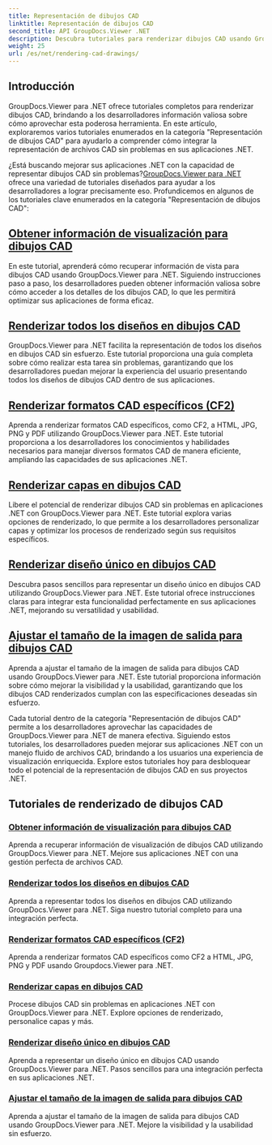 ```yaml
---
title: Representación de dibujos CAD
linktitle: Representación de dibujos CAD
second_title: API GroupDocs.Viewer .NET
description: Descubra tutoriales para renderizar dibujos CAD usando GroupDocs.Viewer para .NET. Aprenda a mejorar las aplicaciones .NET con un manejo perfecto de archivos CAD.
weight: 25
url: /es/net/rendering-cad-drawings/
---
```


## Introducción

GroupDocs.Viewer para .NET ofrece tutoriales completos para renderizar dibujos CAD, brindando a los desarrolladores información valiosa sobre cómo aprovechar esta poderosa herramienta. En este artículo, exploraremos varios tutoriales enumerados en la categoría "Representación de dibujos CAD" para ayudarlo a comprender cómo integrar la representación de archivos CAD sin problemas en sus aplicaciones .NET.

¿Está buscando mejorar sus aplicaciones .NET con la capacidad de representar dibujos CAD sin problemas?[GroupDocs.Viewer para .NET](#) ofrece una variedad de tutoriales diseñados para ayudar a los desarrolladores a lograr precisamente eso. Profundicemos en algunos de los tutoriales clave enumerados en la categoría "Representación de dibujos CAD":

## [Obtener información de visualización para dibujos CAD](./get-view-info-cad-drawing/)
En este tutorial, aprenderá cómo recuperar información de vista para dibujos CAD usando GroupDocs.Viewer para .NET. Siguiendo instrucciones paso a paso, los desarrolladores pueden obtener información valiosa sobre cómo acceder a los detalles de los dibujos CAD, lo que les permitirá optimizar sus aplicaciones de forma eficaz.

## [Renderizar todos los diseños en dibujos CAD](./render-all-layouts-cad/)
GroupDocs.Viewer para .NET facilita la representación de todos los diseños en dibujos CAD sin esfuerzo. Este tutorial proporciona una guía completa sobre cómo realizar esta tarea sin problemas, garantizando que los desarrolladores puedan mejorar la experiencia del usuario presentando todos los diseños de dibujos CAD dentro de sus aplicaciones.

## [Renderizar formatos CAD específicos (CF2)](./render-specific-cad-formats/)
Aprenda a renderizar formatos CAD específicos, como CF2, a HTML, JPG, PNG y PDF utilizando GroupDocs.Viewer para .NET. Este tutorial proporciona a los desarrolladores los conocimientos y habilidades necesarios para manejar diversos formatos CAD de manera eficiente, ampliando las capacidades de sus aplicaciones .NET.

## [Renderizar capas en dibujos CAD](./render-layers-cad/)
Libere el potencial de renderizar dibujos CAD sin problemas en aplicaciones .NET con GroupDocs.Viewer para .NET. Este tutorial explora varias opciones de renderizado, lo que permite a los desarrolladores personalizar capas y optimizar los procesos de renderizado según sus requisitos específicos.

## [Renderizar diseño único en dibujos CAD](./render-single-layout-cad/)
Descubra pasos sencillos para representar un diseño único en dibujos CAD utilizando GroupDocs.Viewer para .NET. Este tutorial ofrece instrucciones claras para integrar esta funcionalidad perfectamente en sus aplicaciones .NET, mejorando su versatilidad y usabilidad.

## [Ajustar el tamaño de la imagen de salida para dibujos CAD](./adjust-output-image-size-cad/)
Aprenda a ajustar el tamaño de la imagen de salida para dibujos CAD usando GroupDocs.Viewer para .NET. Este tutorial proporciona información sobre cómo mejorar la visibilidad y la usabilidad, garantizando que los dibujos CAD renderizados cumplan con las especificaciones deseadas sin esfuerzo.

Cada tutorial dentro de la categoría "Representación de dibujos CAD" permite a los desarrolladores aprovechar las capacidades de GroupDocs.Viewer para .NET de manera efectiva. Siguiendo estos tutoriales, los desarrolladores pueden mejorar sus aplicaciones .NET con un manejo fluido de archivos CAD, brindando a los usuarios una experiencia de visualización enriquecida. Explore estos tutoriales hoy para desbloquear todo el potencial de la representación de dibujos CAD en sus proyectos .NET.

## Tutoriales de renderizado de dibujos CAD
### [Obtener información de visualización para dibujos CAD](./get-view-info-cad-drawing/)
Aprenda a recuperar información de visualización de dibujos CAD utilizando GroupDocs.Viewer para .NET. Mejore sus aplicaciones .NET con una gestión perfecta de archivos CAD.
### [Renderizar todos los diseños en dibujos CAD](./render-all-layouts-cad/)
Aprenda a representar todos los diseños en dibujos CAD utilizando GroupDocs.Viewer para .NET. Siga nuestro tutorial completo para una integración perfecta.
### [Renderizar formatos CAD específicos (CF2)](./render-specific-cad-formats/)
Aprenda a renderizar formatos CAD específicos como CF2 a HTML, JPG, PNG y PDF usando Groupdocs.Viewer para .NET.
### [Renderizar capas en dibujos CAD](./render-layers-cad/)
Procese dibujos CAD sin problemas en aplicaciones .NET con GroupDocs.Viewer para .NET. Explore opciones de renderizado, personalice capas y más.
### [Renderizar diseño único en dibujos CAD](./render-single-layout-cad/)
Aprenda a representar un diseño único en dibujos CAD usando GroupDocs.Viewer para .NET. Pasos sencillos para una integración perfecta en sus aplicaciones .NET.
### [Ajustar el tamaño de la imagen de salida para dibujos CAD](./adjust-output-image-size-cad/)
Aprenda a ajustar el tamaño de la imagen de salida para dibujos CAD usando GroupDocs.Viewer para .NET. Mejore la visibilidad y la usabilidad sin esfuerzo.